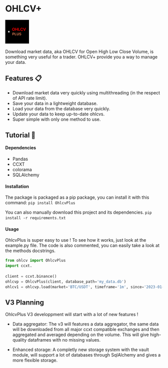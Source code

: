 # OHLCV+

<img heigh=auto width=15% src="https://github.com/Shaft-3796/Shaft/blob/main/OHLCV+.png">

Download market data, aka OHLCV for Open High Low Close Volume, is something very useful for a trader.
OHLCV+ provide you a way to manage your data.

## Features 📋

- Download market data very quickly using multithreading (in the respect of API rate limit).
- Save your data in a lightweight database.
- Load your data from the database very quickly.
- Update your data to keep up-to-date ohlcvs.
- Super simple with only one method to use.

## Tutorial 🔎

#### Dependencies

- Pandas
- CCXT
- colorama
- SQLAlchemy

#### Installation

The package is packaged as a pip package, you can install it with this command:
```pip install OhlcvPlus```

You can also manually download this project and its dependencies.
```pip install -r requirements.txt```

#### Usage

OhlcvPlus is super easy to use !
To see how it works, just look at the example.py file.
The code is also commented, you can easily take a look at the methods docstrings.

```python
from ohlcv import OhlcvPlus
import ccxt.

client = ccxt.binance()
ohlcvp = OhlcvPlus(client, database_path='my_data.db')
ohlcv1 = ohlcvp.load(market='BTC/USDT', timeframe='1m', since='2023-01-01 00:00:00', limit=1000, update=True, verbose=True, workers=100)
```
## V3 Planning

OhlcvPlus V3 developpment will start with a lot of new features !

- Data aggregator: The v3 will features a data aggregator, the same data will be downloaded from all major ccxt compatible exchanges and then aggregated and averaged depending on the volume. This will give high-quality dataframes with no missing values.
  
- Enhanced storage: A completly new storage system with the vault module, will support a lot of databases through SqlAlchemy and gives a more flexible storage.

